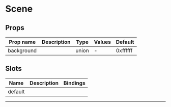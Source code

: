 # Scene

## Props

| Prop name  | Description | Type  | Values | Default  |
| ---------- | ----------- | ----- | ------ | -------- |
| background |             | union | -      | 0xffffff |

## Slots

| Name    | Description | Bindings |
| ------- | ----------- | -------- |
| default |             |          |

---
